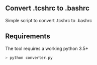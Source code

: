 Convert .tcshrc to .bashrc
----------------

Simple script to convert .tcshrc to .bashrc

Requirements
------------

The tool requires a working python 3.5+


```bash
> python converter.py
```

